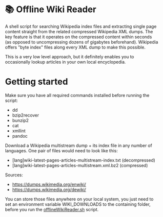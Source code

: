 # 📚 Offline Wiki Reader #

A shell script for searching Wikipedia index files and extracting single page content straight from the related compressed Wikipedia XML dumps. The key feature is that it operates on the compressed content within seconds (as opposed to uncompressing dozens of gigabytes beforehand). Wikipedia offers "byte index" files along every XML dump to make this possible.

This is a very low level approach, but it definitely enables you to occasionally lookup articles in your own local encyclopedia.

# Getting started #

Make sure you have all required commands installed before running the script:
  * dd
  * bzip2recover
  * bunzip2
  * cat
  * xmllint
  * pandoc

Download a Wikipedia multistream dump + its index file in any number of languages. One pair of files would need to look like this:

  * [lang]wiki-latest-pages-articles-multistream-index.txt (decompressed)
  * [lang]wiki-latest-pages-articles-multistream.xml.bz2 (compressed)
  
Sources:
  * https://dumps.wikimedia.org/enwiki/
  * https://dumps.wikimedia.org/dewiki/

You can store those files anywhere on your local system, you just need to set an environment variable WIKI_DOWNLOADS to the containing folder, before you run the [offlineWikiReader.sh](offlineWikiReader.sh) script.
